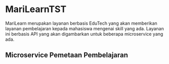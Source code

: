 # MariLearnTST
MariLearn merupakan layanan berbasis EduTech yang akan memberikan layanan pembelajaran kepada mahasiswa mengenai skill yang ada. Layanan ini berbasis API yang akan digambarkan untuk beberapa microservice yang ada. 

## Microservice Pemetaan Pembelajaran
